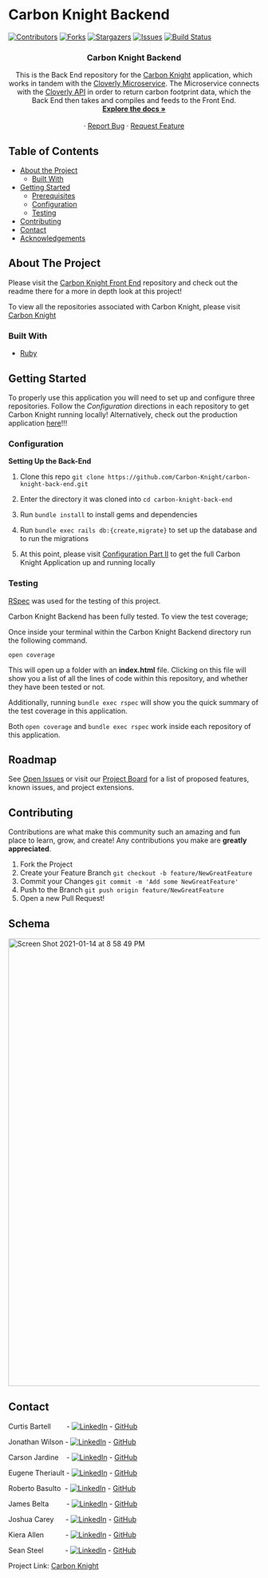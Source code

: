 # Carbon Knight Backend

<!-- PROJECT SHIELDS -->
[![Contributors][contributors-shield]][contributors-url]
[![Forks][forks-shield]][forks-url]
[![Stargazers][stars-shield]][stars-url]
[![Issues][issues-shield]][issues-url]
[![Build Status](https://travis-ci.com/travis-ci/travis-web.svg?branch=master)](https://travis-ci.com/github/Carbon-Knight/carbon-knight-back-end)

  <h3 align="center">Carbon Knight Backend</h3>

  <p align="center">
    This is the Back End repository for the <a href="https://github.com/Carbon-Knight">Carbon Knight</a> application, which works in tandem with the <a href="https://github.com/Carbon-Knight/cloverly_microservice">Cloverly Microservice</a>. The Microservice connects with the <a href="https://www.cloverly.com/">Cloverly API</a> in order to return carbon footprint data, which the Back End then takes and compiles and feeds to the Front End.
    <br />
    <a href="https://github.com/Carbon-Knight/carbon-knight-back-end"><strong>Explore the docs »</strong></a>
    <br />
    <br />
    <!-- for adding a demo video
    <a href="Add our video link here">View Demo</a>  · -->
    ·
    <a href="https://github.com/Carbon-Knight/carbon-knight-back-end/issues">Report Bug</a>
    ·
    <a href="https://github.com/Carbon-Knight/carbon-knight-back-end/issues">Request Feature</a>
  </p>
</p>




<!-- TABLE OF CONTENTS -->
## Table of Contents

* [About the Project](#about-the-project)
  * [Built With](#built-with)
* [Getting Started](#getting-started)
  * [Prerequisites](#prerequisites)
  * [Configuration](#configuration)
  * [Testing](#testing)
* [Contributing](#contributing)
* [Contact](#contact)
* [Acknowledgements](#acknowledgements)




<!-- ABOUT THE PROJECT -->
## About The Project
Please visit the [Carbon Knight Front End](https://github.com/Carbon-Knight/Front-End) repository and check out the readme there for a more in depth look at this project!

To view all the repositories associated with Carbon Knight, please visit [Carbon Knight](https://github.com/Carbon-Knight)


### Built With

* [Ruby](https://github.com/ruby/ruby)


<!-- GETTING STARTED -->
## Getting Started
To properly use this application you will need to set up and configure three repositories. Follow the *Configuration* directions in each repository to get Carbon Knight running locally! Alternatively, check out the production application [here](https://carbon-knight.herokuapp.com/)!!!


### Configuration
**Setting Up the Back-End**
1. Clone this repo `git clone https://github.com/Carbon-Knight/carbon-knight-back-end.git`

2. Enter the directory it was cloned into `cd carbon-knight-back-end`

3. Run `bundle install` to install gems and dependencies

4. Run `bundle exec rails db:{create,migrate}` to set up the database and to run the migrations

5. At this point, please visit [Configuration Part II](https://github.com/Carbon-Knight/Front-End#configuration) to get the full Carbon Knight Application up and running locally


### Testing

[RSpec](https://rspec.info/) was used for the testing of this project.

Carbon Knight Backend has been fully tested. To view the test coverage;

Once inside your terminal within the Carbon Knight Backend directory run the following command.

```
open coverage
```

This will open up a folder with an **index.html** file. Clicking on this file will show you a list of all the lines of code within this repository, and whether they have been tested or not.

Additionally, running ```bundle exec rspec``` will show you the quick summary of the test coverage in this application.

Both ```open coverage``` and ```bundle exec rspec``` work inside each repository of this application.

<!-- ROADMAP -->
## Roadmap

See [Open Issues](https://github.com/Carbon-Knight/carbon-knight-back-end/issues) or visit our [Project Board](https://github.com/orgs/Carbon-Knight/projects/1) for a list of proposed features, known issues, and project extensions.


<!-- CONTRIBUTING -->
## Contributing

Contributions are what make this community such an amazing and fun place to learn, grow, and create! Any contributions you make are **greatly appreciated**.

1. Fork the Project
2. Create your Feature Branch ```git checkout -b feature/NewGreatFeature```
3. Commit your Changes ```git commit -m 'Add some NewGreatFeature'```
4. Push to the Branch ```git push origin feature/NewGreatFeature```
5. Open a new Pull Request!

## Schema
<img width="896" alt="Screen Shot 2021-01-14 at 8 58 49 PM" src="https://user-images.githubusercontent.com/63683549/104671670-42340080-56ac-11eb-87ca-84eeff961d7b.png">


<!-- CONTACT -->
## Contact

Curtis Bartell &nbsp;&nbsp;&nbsp;&nbsp;&nbsp;&nbsp; - [![LinkedIn][linkedin-shield]](https://www.linkedin.com/in/curtis-bartell/) - [GitHub](https://github.com/c-bartell)

Jonathan Wilson - [![LinkedIn][linkedin-shield]](https://www.linkedin.com/in/jonathan--wilson/) - [GitHub](https://github.com/Jonathan-M-Wilson)

Carson Jardine &nbsp;&nbsp; - [![LinkedIn][linkedin-shield]](https://www.linkedin.com/in/carson-jardine/) - [GitHub](https://github.com/carson-jardine)

Eugene Theriault - [![LinkedIn][linkedin-shield]](https://www.linkedin.com/in/eugene-theriault/) - [GitHub](https://github.com/ETBassist)

Roberto Basulto &nbsp;- [![LinkedIn][linkedin-shield]](https://www.linkedin.com/in/roberto-basulto/) - [GitHub](https://github.com/Eternal-Flame085)

James Belta &nbsp;&nbsp;&nbsp;&nbsp;&nbsp;&nbsp;&nbsp; - [![LinkedIn][linkedin-shield]](https://www.linkedin.com/in/james-belta/) - [GitHub](https://github.com/JBelta)

Joshua Carey &nbsp;&nbsp;&nbsp;&nbsp;&nbsp;- [![LinkedIn][linkedin-shield]](https://www.linkedin.com/in/carey-joshua/) - [GitHub](https://github.com/jdcarey128)

Kiera Allen &nbsp;&nbsp;&nbsp;&nbsp;&nbsp;&nbsp;&nbsp;&nbsp;&nbsp;&nbsp;- [![LinkedIn][linkedin-shield]](https://www.linkedin.com/in/kieraallen/) - [GitHub](https://github.com/KieraAllen)

Sean Steel &nbsp;&nbsp;&nbsp;&nbsp;&nbsp;&nbsp;&nbsp;&nbsp;&nbsp;&nbsp;- [![LinkedIn][linkedin-shield]](https://www.linkedin.com/in/sean-steel/) - [GitHub](https://github.com/s-steel)



Project Link: [Carbon Knight](https://github.com/Carbon-Knight)



<!-- ACKNOWLEDGEMENTS -->
<!-- Add resources that were used to help create this project here -->




<!-- MARKDOWN LINKS & IMAGES -->
[contributors-shield]: https://img.shields.io/github/contributors/Carbon-Knight/carbon-knight-back-end
[contributors-url]: https://github.com/Carbon-Knight/carbon-knight-back-end/graphs/contributors
[forks-shield]: https://img.shields.io/github/forks/Carbon-Knight/carbon-knight-back-end
[forks-url]: https://github.com/Carbon-Knight/carbon-knight-back-end/network/members
[stars-shield]: https://img.shields.io/github/stars/Carbon-Knight/carbon-knight-back-end
[stars-url]: https://github.com/Carbon-Knight/carbon-knight-back-end/stargazers
[issues-shield]: https://img.shields.io/github/issues/Carbon-Knight/carbon-knight-back-end
[issues-url]: https://github.com/Carbon-Knight/carbon-knight-back-end/issues
[linkedin-shield]: https://img.shields.io/badge/-LinkedIn-black.svg?style=flat-square&logo=linkedin&colorB=555
